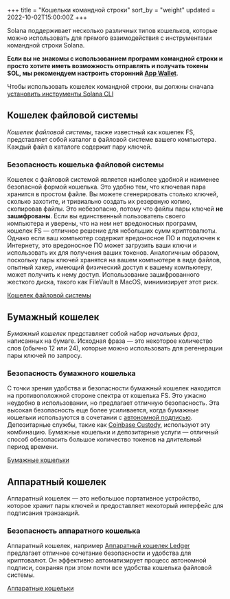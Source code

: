 +++
title = "Кошельки командной строки"
sort_by = "weight"
updated = 2022-10-02T15:00:00Z
+++

Solana поддерживает несколько различных типов кошельков, которые можно использовать для прямого взаимодействия с инструментами командной строки Solana.

**Если вы не знакомы с использованием программ командной строки и просто хотите иметь возможность отправлять и получать токены SOL, мы рекомендуем настроить сторонний [App Wallet](apps/)**.

Чтобы использовать кошелек командной строки, вы должны сначала [установить инструменты Solana CLI](../cli/install-solana-cli-tools/)

## Кошелек файловой системы

_Кошелек файловой системы_, также известный как кошелек FS, представляет собой каталог в файловой системе вашего компьютера. Каждый файл в каталоге содержит пару ключей.

### Безопасность кошелька файловой системы

Кошелек с файловой системой является наиболее удобной и наименее безопасной формой кошелька. Это удобно тем, что ключевая пара хранится в простом файле. Вы можете сгенерировать столько ключей, сколько захотите, и тривиально создать их резервную копию, скопировав файлы. Это небезопасно, потому что файлы пары ключей **не зашифрованы**. Если вы единственный пользователь своего компьютера и уверены, что на нем нет вредоносных программ, кошелек FS — отличное решение для небольших сумм криптовалюты. Однако если ваш компьютер содержит вредоносное ПО и подключен к Интернету, это вредоносное ПО может загрузить ваши ключи и использовать их для получения ваших токенов. Аналогичным образом, поскольку пары ключей хранятся на вашем компьютере в виде файлов, опытный хакер, имеющий физический доступ к вашему компьютеру, может получить к нему доступ. Использование зашифрованного жесткого диска, такого как FileVault в MacOS, минимизирует этот риск.

[Кошелек файловой системы](file-system-wallet/)

## Бумажный кошелек

_Бумажный кошелек_ представляет собой набор _начальных фраз_, написанных на бумаге. Исходная фраза — это некоторое количество слов (обычно 12 или 24), которые можно использовать для регенерации пары ключей по запросу.

### Безопасность бумажного кошелька

С точки зрения удобства и безопасности бумажный кошелек находится на противоположной стороне спектра от кошелька FS. Это ужасно неудобно в использовании, но предлагает отличную безопасность. Эта высокая безопасность еще более усиливается, когда бумажные кошельки используются в сочетании с [автономной подписью](../offline-signing/). Депозитарные службы, такие как [Coinbase Custody](https://custody.coinbase.com/), используют эту комбинацию.
Бумажные кошельки и депозитарные услуги — отличный способ обезопасить большое количество токенов на длительный период времени.

[Бумажные кошельки](paper-wallet/)

## Аппаратный кошелек

Аппаратный кошелек — это небольшое портативное устройство, которое хранит пары ключей и предоставляет некоторый интерфейс для подписания транзакций.

### Безопасность аппаратного кошелька

Аппаратный кошелек, например
[Аппаратный кошелек Ledger](https://www.ledger.com/) предлагает отличное сочетание безопасности и удобства для криптовалют. Он эффективно автоматизирует процесс автономной подписи, сохраняя при этом почти все удобства кошелька файловой системы.

[Аппаратные кошельки](hardware-wallets/)
